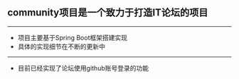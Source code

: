## community项目是一个致力于打造IT论坛的项目
---
- 项目主要基于Spring Boot框架搭建实现
- 具体的实现细节在不断的更新中
---
- 目前已经实现了论坛使用github账号登录的功能
